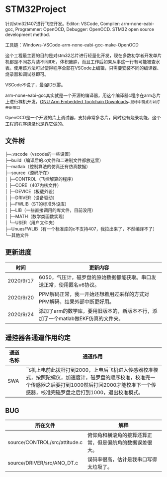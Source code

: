 # STM32Project
针对stm32f407进行飞控开发。Editor: VSCode, Compiler: arm-none-eabi-gcc, Programmer: OpenOCD, Debugger: OpenOCD. STM32 open source development method.

工具链：Windows-VSCode-arm-none-eabi-gcc-make-OpenOCD

这个工程最主要的目的是对stm32芯片进行轻量化开发，现在多数初学者开发单片机都是不同芯片装不同IDE，体积臃肿，而且工作后如果从事这一行有可能被查水表。使用该方法可以使得程序全部在VSCode上编辑，只需要安装不同的编译器、烧录器和调试器即可。

VSCode不说了，最强IDE(雾。

arm-none-eabi-gcc其实就是一个开源的编译器，用这个编译器c程序在arm芯片上进行裸机开发。[GNU Arm Embedded Toolchain Downloads](https://developer.arm.com/tools-and-software/open-source-software/developer-tools/gnu-toolchain/gnu-rm/downloads)`←鼠标中键点击以打开新窗口`

OpenOCD是一个开源的片上调试器，支持非常多芯片，同时也有烧录功能，这个工程的程序烧录也是靠它做的。

## 文件树
├─.vscode（vscode的一些设置）  
├─build（编译后的.o文件和二进制文件都放这里）  
├─matlab（控制算法的仿真还有仿真数据）  
├─source（源码所在）  
│  ├─CONTROL（飞控解算的程序）   
│  ├─CORE（407内核文件）  
│  ├─DEVICE（板载外设）  
│  ├─DRIVER（设备驱动）  
│  ├─FWLIB（ST的标准外设库）  
│  ├─LIB（一些直接调用的库文件，目前没用）  
│  ├─MATH（数学类函数实现）  
│  └─USER（用户文件夹）  
├─UnuesFWLIB（有一个标准库的c不支持407，我拉出来了，不然编译不了）  
└─其他文件

## 更新进度
|时间|更新内容|
|-|-|
|2020/9/17|6050，气压计，磁罗盘的原始数据都能获取。串口发送正常，使用匿名v6协议。|
|2020/9/20|PPM解码正常，我一开始还想着用过采样的方式对PPM解码，结果外部中断更好用。|
|2020/9/24|添加了arm的数学库，要用旧版本的，新版本不行，添加了一个matlab做EKF仿真的文件夹。|

## 遥控器各通道作用约定
|通道名称|通道作用|
|-|-|
|SWA|飞机上电前此拨杆打到2000，上电后飞机进入传感器校准模式，按照陀螺仪，加速度计，磁罗盘的顺序校准，校准完一个传感器之后要打到1000然后打回2000才能校准下一个传感器，校准完磁罗盘之后打到1000，退出校准模式。|

## BUG
|所在文件|解释|
|-|-|
|source/CONTROL/src/attitude.c|俯仰角和横滚角的接算还算正常，但是偏航角的数据误差很大。|
|source/DRIVER/src/ANO_DT.c|误码率很高，估计是我串口写得太垃圾了。|